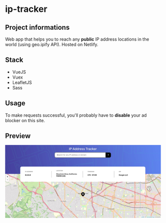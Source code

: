# ip-tracker

## Project informations
Web app that helps you to reach any **public** IP address locations in the world (using geo.ipify API).
Hosted on Netlify.

## Stack
- VueJS
- Vuex
- LeafletJS
- Sass

## Usage
To make requests successful, you'll probably have to **disable** your ad blocker on this site.

## Preview

![preview](./public/images/preview.jpg)
